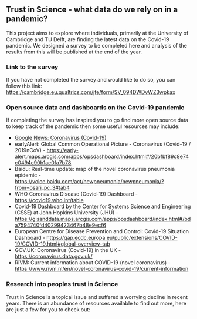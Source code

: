 ## Trust in Science - what data do we rely on in a pandemic?

This project aims to explore where individuals, primarily at the University of Cambridge and TU Delft, are finding the latest data on the Covid-19 pandemic. We designed a survey to be completed here and analysis of the results from this will be published at the end of the year.

### Link to the survey

If you have not completed the survey and would like to do so, you can follow this link: https://cambridge.eu.qualtrics.com/jfe/form/SV_094DWDvWZ3wpkax

### Open source data and dashboards on the Covid-19 pandemic

If completing the survey has inspired you to go find more open source data to keep track of the pandemic then some useful resources may include:

* [Google News: Coronavirus (Covid-19)](https://news.google.com/covid19/map?hl=en-GB&gl=GB&ceid=GB%3Aen)
* earlyAlert: Global Common Operational Picture - Coronavirus (Covid-19 / 2019nCoV) - https://early-alert.maps.arcgis.com/apps/opsdashboard/index.html#/20bfbf89c8e74c0494c90b1ae0fa7b78
* Baidu: Real-time update: map of the novel coronavirus pneumonia epidemic - https://voice.baidu.com/act/newpneumonia/newpneumonia/?from=osari_pc_3#tab4
* WHO Coronavirus Disease (Covid-19) Dashboard - https://covid19.who.int/table
* Covid-19 Dashboard by the Center for Systems Science and Engineering (CSSE) at John Hopkins University (JHU) - https://gisanddata.maps.arcgis.com/apps/opsdashboard/index.html#/bda7594740fd40299423467b48e9ecf6
* European Centre for Disease Prevention and Control: Covid-19 Situation Dashboard - https://qap.ecdc.europa.eu/public/extensions/COVID-19/COVID-19.html#global-overview-tab
* GOV.UK: Coronavirus (Covid-19) in the UK - https://coronavirus.data.gov.uk/
* RIVM: Current information about COVID-19 (novel coronavirus) - https://www.rivm.nl/en/novel-coronavirus-covid-19/current-information

### Research into peoples trust in Science

Trust in Science is a topical issue and suffered a worrying decline in recent years. There is an abundance of resources available to find out more, here are just a few for you to check out:
